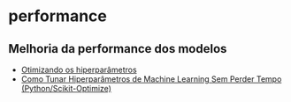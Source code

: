 # performance

## Melhoria da performance dos modelos

* [Otimizando os hiperparâmetros](https://medium.com/data-hackers/otimizando-os-hiperpar%C3%A2metros-621de5e9be37)
* [Como Tunar Hiperparâmetros de Machine Learning Sem Perder Tempo \(Python/Scikit-Optimize\)](https://www.youtube.com/watch?v=WhnkeasZNHI)

